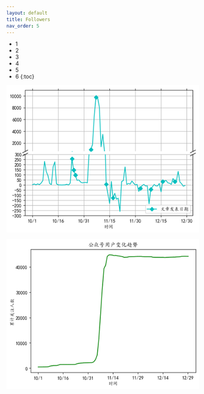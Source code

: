 ```yaml
---
layout: default
title: Followers
nav_order: 5
---
```


- 1
- 2
- 3
- 4
- 5
- 6
{:toc}

![followers_variation](./assets/followers_variation.png)


![followers_trend](./assets/follower_trend.png)


